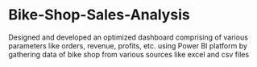 # Bike-Shop-Sales-Analysis
Designed and developed an optimized dashboard comprising of various parameters like orders, revenue, profits, etc. using Power BI platform by gathering data of bike shop from various sources like excel and csv files
